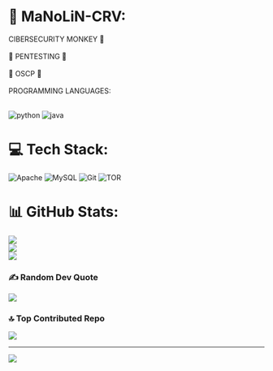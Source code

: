 # 💫 MaNoLiN-CRV:
CIBERSECURITY MONKEY 🐒<br><br>👾 PENTESTING 👾<br><br>🎯 OSCP 🎯<br><br>PROGRAMMING LANGUAGES: <br><br>

![python](https://img.shields.io/badge/python-14abfc)  ![java](https://img.shields.io/badge/java-ff8e05)

# 💻 Tech Stack:
![Apache](https://img.shields.io/badge/apache-%23D42029.svg?style=flat-square&logo=apache&logoColor=white) ![MySQL](https://img.shields.io/badge/mysql-4479A1.svg?style=flat-square&logo=mysql&logoColor=white) ![Git](https://img.shields.io/badge/git-%23F05033.svg?style=flat-square&logo=git&logoColor=white) ![TOR](https://img.shields.io/badge/tor-%237E4798.svg?style=flat-square&logo=tor-project&logoColor=white)
# 📊 GitHub Stats:
![](https://github-readme-stats.vercel.app/api?username=MaNoLiN-CRV&theme=neon&hide_border=false&include_all_commits=false&count_private=false)<br/>
![](https://github-readme-streak-stats.herokuapp.com/?user=MaNoLiN-CRV&theme=neon&hide_border=false)<br/>
![](https://github-readme-stats.vercel.app/api/top-langs/?username=MaNoLiN-CRV&theme=neon&hide_border=false&include_all_commits=false&count_private=false&layout=compact)

### ✍️ Random Dev Quote
![](https://quotes-github-readme.vercel.app/api?type=horizontal&theme=radical)

### 🔝 Top Contributed Repo
![](https://github-contributor-stats.vercel.app/api?username=MaNoLiN-CRV&limit=5&theme=dark&combine_all_yearly_contributions=true)

---
[![](https://visitcount.itsvg.in/api?id=MaNoLiN-CRV&icon=0&color=11)](https://visitcount.itsvg.in)


